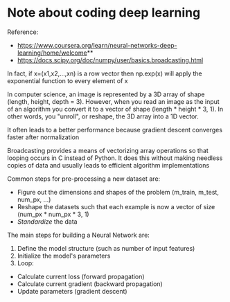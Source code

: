 # Note about coding deep learning

Reference:
- https://www.coursera.org/learn/neural-networks-deep-learning/home/welcome**
- https://docs.scipy.org/doc/numpy/user/basics.broadcasting.html

In fact, if x=(x1,x2,...,xn) is a row vector then np.exp(x) will apply the exponential function to every element of x

In computer science, an image is represented by a 3D array of shape (length, height, depth = 3). However, when you read an image as the input of an algorithm you convert it to a vector of shape (length * height * 3, 1). In other words, you "unroll", or reshape, the 3D array into a 1D vector.

It often leads to a better performance because gradient descent converges faster after normalization

Broadcasting provides a means of vectorizing array operations so that looping occurs in C instead of Python. It does this without making needless copies of data and usually leads to efficient algorithm implementations

Common steps for pre-processing a new dataset are:

- Figure out the dimensions and shapes of the problem (m_train, m_test, num_px, ...)
- Reshape the datasets such that each example is now a vector of size (num_px * num_px * 3, 1)
- *Standardize* the data


The main steps for building a Neural Network are:

1. Define the model structure (such as number of input features)
2. Initialize the model's parameters
3. Loop:
  - Calculate current loss (forward propagation)
  - Calculate current gradient (backward propagation)
  - Update parameters (gradient descent)
